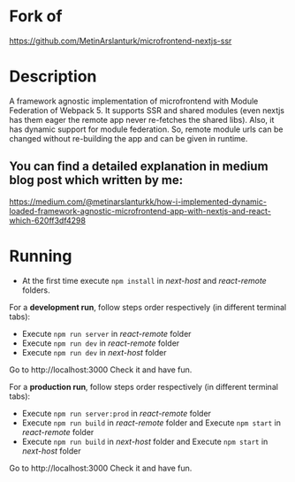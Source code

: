 # Fork of

https://github.com/MetinArslanturk/microfrontend-nextjs-ssr

# Description

A framework agnostic implementation of microfrontend with Module Federation of Webpack 5. It supports SSR and shared modules (even nextjs has them eager the remote app never re-fetches the shared libs). Also, it has dynamic support for module federation. So, remote module urls can be changed without re-building the app and can be given in runtime.

## You can find a detailed explanation in medium blog post which written by me:

https://medium.com/@metinarslanturkk/how-i-implemented-dynamic-loaded-framework-agnostic-microfrontend-app-with-nextjs-and-react-which-620ff3df4298

# Running

- At the first time execute `npm install` in _next-host_ and _react-remote_ folders.

For a **development run**, follow steps order respectively (in different terminal tabs):

- Execute `npm run server` in _react-remote_ folder
- Execute `npm run dev` in _react-remote_ folder
- Execute `npm run dev` in _next-host_ folder

Go to http://localhost:3000 Check it and have fun.

For a **production run**, follow steps order respectively (in different terminal tabs):

- Execute `npm run server:prod` in _react-remote_ folder
- Execute `npm run build` in _react-remote_ folder and Execute `npm start` in _react-remote_ folder
- Execute `npm run build` in _next-host_ folder and Execute `npm start` in _next-host_ folder

Go to http://localhost:3000 Check it and have fun.
